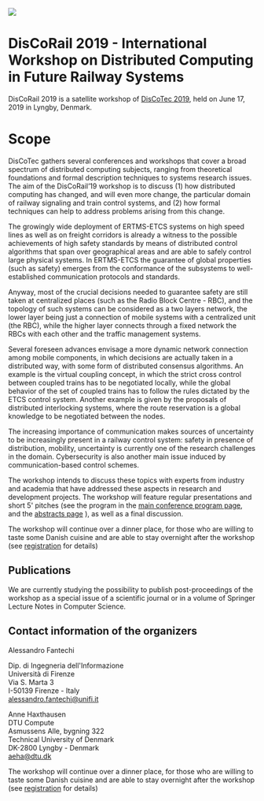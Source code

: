 [![](https://www.discotec.org/2019/discotec-banner.jpeg)](https://www.discotec.org/2019/)

# DisCoRail 2019 - International Workshop on Distributed Computing in Future Railway Systems
DisCoRail 2019 is a satellite workshop of [DisCoTec 2019](https://www.discotec.org/2019/), held on June 17, 2019 in Lyngby, Denmark.

# Scope
DisCoTec gathers several conferences and workshops that cover a broad spectrum of distributed computing subjects, ranging from theoretical foundations and formal description techniques to systems research issues. The aim of the DisCoRail’19 workshop is to discuss (1) how distributed computing has changed, and will even more change, the particular domain of railway signaling and train control systems, and (2) how formal techniques can help to address problems arising from this change.

The growingly wide deployment of ERTMS-ETCS systems on high speed lines as well as on freight corridors is already a witness to the possible achievements of high safety standards by means of distributed control algorithms that span over geographical areas and are able to safely control large physical systems. In ERTMS-ETCS the guarantee of global properties (such as safety) emerges from the conformance of the subsystems to well-established communication protocols and standards. 

Anyway, most of the crucial decisions needed to guarantee safety are still taken at centralized places (such as the Radio Block Centre - RBC), and the topology of such systems can be considered as a two layers network, the lower layer being just a connection of mobile systems with a centralized unit (the RBC), while the higher layer connects  through a fixed network the RBCs with each other and the traffic management systems.

Several foreseen advances envisage a more dynamic network connection among mobile components, in which decisions are actually taken in a distributed way, with some form of distributed consensus algorithms. An example is the virtual coupling concept, in which the strict cross control between coupled trains has to be negotiated locally, while the global behavior of the set of coupled trains has to follow the rules dictated by the ETCS control system. Another example is given by the proposals of distributed interlocking systems, where the route reservation is a global knowledge to be negotiated between the nodes. 

The increasing importance of communication makes sources of uncertainty to be increasingly present in a railway control system: safety in presence of distribution, mobility, uncertainty is currently one of the research challenges in the domain. Cybersecurity is also another main issue induced by communication-based control schemes.

The workshop intends to discuss these topics with experts from industry and academia that have addressed these aspects in research and development projects. The workshop will feature regular presentations and short 5' pitches (see the program in the [main conference program page](https://www.discotec.org/2019/programme), and the [abstracts page](https://github.com/DisCoTec/discotec.github.io/blob/master/2019/DisCoRailAbstracts.pdf) ), as well as a final discussion.

The workshop will continue over a dinner place, for those who are willing to taste some Danish cuisine and are able to stay overnight after the workshop (see [registration](https://www.discotec.org/2019/#registration) for details) 


## Publications
We are currently studying the possibility to publish post-proceedings of the workshop as a special issue of a scientific journal or in a volume of Springer Lecture Notes in Computer Science.

## Contact information of the organizers

Alessandro Fantechi

Dip. di Ingegneria dell'Informazione<br/>
Università di Firenze<br/>
Via S. Marta 3<br/>
I-50139 Firenze - Italy<br/>
alessandro.fantechi@unifi.it<br/>

Anne Haxthausen<br/>
DTU Compute<br/>
Asmussens Alle, bygning 322<br/>
Technical University of Denmark<br/>
DK-2800 Lyngby - Denmark<br/>
aeha@dtu.dk


The workshop will continue over a dinner place, for those who are willing to taste some Danish cuisine and are able to stay overnight after the workshop (see [registration](https://www.discotec.org/2019/#registration) for details) 

